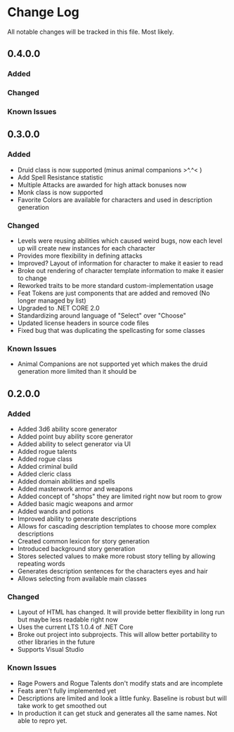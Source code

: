 # Change Log
All notable changes will be tracked in this file. Most likely.

## 0.4.0.0
### Added

### Changed

### Known Issues

## 0.3.0.0
### Added
- Druid class is now supported (minus animal companions >^.^< )
- Add Spell Resistance statistic
- Multiple Attacks are awarded for high attack bonuses now
- Monk class is now supported
- Favorite Colors are available for characters and used in description generation

### Changed
- Levels were reusing abilities which caused weird bugs, now each level up will create new instances for each character
- Provides more flexibility in defining attacks
- Improved? Layout of information for character to make it easier to read
- Broke out rendering of character template information to make it easier to change
- Reworked traits to be more standard custom-implementation usage
- Feat Tokens are just components that are added and removed (No longer managed by list)
- Upgraded to .NET CORE 2.0
- Standardizing around language of "Select" over "Choose"
- Updated license headers in source code files
- Fixed bug that was duplicating the spellcasting for some classes


### Known Issues
- Animal Companions are not supported yet which makes the druid generation more limited than it should be

## 0.2.0.0
### Added
- Added 3d6 ability score generator
- Added point buy ability score generator
- Added ability to select generator via UI
- Added rogue talents
- Added rogue class
- Added criminal build
- Added cleric class
- Added domain abilities and spells
- Added masterwork armor and weapons
- Added concept of "shops" they are limited right now but room to grow 
- Added basic magic weapons and armor
- Added wands and potions
- Improved ability to generate descriptions
- Allows for cascading description templates to choose more complex descriptions
- Created common lexicon for story generation
- Introduced background story generation
- Stores selected values to make more robust story telling by allowing repeating words
- Generates description sentences for the characters eyes and hair
- Allows selecting from available main classes


### Changed
- Layout of HTML has changed. It will provide better flexibility in long run but 
maybe less readable right now
- Uses the current LTS 1.0.4 of .NET Core
- Broke out project into subprojects. This will allow better portability to
other libraries in the future
- Supports Visual Studio

### Known Issues
- Rage Powers and Rogue Talents don't modify stats and are incomplete
- Feats aren't fully implemented yet
- Descriptions are limited and look a little funky. Baseline is robust but will take work to get smoothed out
- In production it can get stuck and generates all the same names. Not able to repro yet.